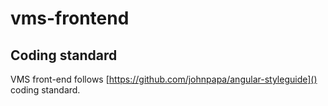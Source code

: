 # vms-frontend

## Coding standard
VMS front-end follows [https://github.com/johnpapa/angular-styleguide]() coding standard.

